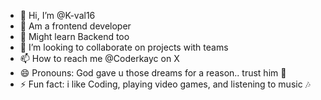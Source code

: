 - 👋 Hi, I’m @K-val16
- 👀 Am a frontend developer 
- 🌱 Might learn Backend too
- 💞️ I’m looking to collaborate on projects with teams
- 📫 How to reach me @Coderkayc on X
- 😄 Pronouns: God gave u those dreams for a reason.. trust him 💯
- ⚡ Fun fact: i like Coding, playing video games, and listening to music 🎶 

<!---
K-val16/K-val16 is a ✨ special ✨ repository because its `README.md` (this file) appears on your GitHub profile.
You can click the Preview link to take a look at your changes.
--->
